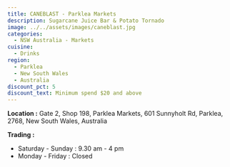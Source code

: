 ```yaml
---
title: CANEBLAST - Parklea Markets
description: Sugarcane Juice Bar & Potato Tornado
image: ../../assets/images/caneblast.jpg
categories:
  - NSW Australia - Markets
cuisine:
  - Drinks
region:
  - Parklea
  - New South Wales
  - Australia
discount_pct: 5
discount_text: Minimum spend $20 and above
---
```

**Location :** Gate 2, Shop 198, Parklea Markets, 601 Sunnyholt Rd, Parklea, 2768, New South Wales, Australia

**Trading :** 

* Saturday - Sunday : 9.30 am - 4 pm
* Monday - Friday : Closed
